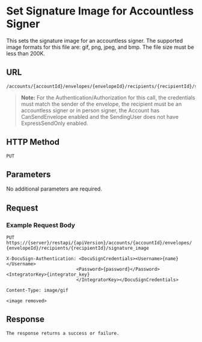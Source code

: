 # Set Signature Image for Accountless Signer

This sets the signature image for an accountless signer. The supported image
formats for this file are: gif, png, jpeg, and bmp. The file size must be less than 200K.

## URL

    /accounts/{accountId}/envelopes/{envelopeId}/recipients/{recipientId}/signature_image

>**Note:**  For the Authentication/Authorization for this call, the credentials must match
> the sender of the envelope, the recipient must be an accountless signer or in person signer,
> the Account has CanSendEnvelope enabled and the SendingUser does not have ExpressSendOnly enabled.

## HTTP Method

    PUT

## Parameters

No additional parameters are required.

## Request

### Example Request Body

    PUT https://{server}/restapi/{apiVersion}/accounts/{accountId}/envelopes/
    {envelopeId}/recipients/{recipientId}/signature_image
    
    X-DocuSign-Authentication: <DocuSignCredentials><Username>{name}</Username>
                              <Password>{password}</Password><IntegratorKey>{integrator_key}
                              </IntegratorKey></DocuSignCredentials>
    
    Content-Type: image/gif
    
    <image removed>

## Response

    The response returns a success or failure.
